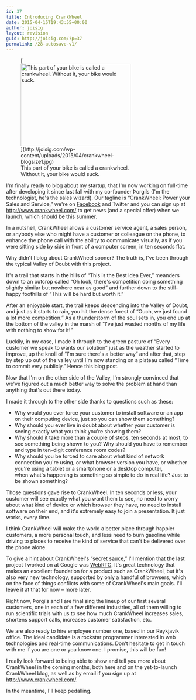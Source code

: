 ```yaml
---
id: 37
title: Introducing CrankWheel
date: 2015-04-15T19:43:55+00:00
author: joisig
layout: revision
guid: http://joisig.com/?p=37
permalink: /28-autosave-v1/
---
```

<figure id="attachment_30" aria-describedby="caption-attachment-30" style="width: 300px" class="wp-caption alignright">[<img class="size-full wp-image-30" src="http://joisig.com/wp-content/uploads/2015/04/crankwheel-blogsize1.jpg" alt="This part of your bike is called a crankwheel. Without it, your bike would suck." width="300" height="225" />](http://joisig.com/wp-content/uploads/2015/04/crankwheel-blogsize1.jpg)<figcaption id="caption-attachment-30" class="wp-caption-text">This part of your bike is called a crankwheel. Without it, your bike would suck.</figcaption></figure>

I'm finally ready to blog about my startup, that I'm now working on full-time after developing it since last fall with my co-founder Þorgils (I'm the technologist, he's the sales wizard). Our tagline is &#8220;CrankWheel: Power your Sales and Service,&#8221; we're on [Facebook](https://www.facebook.com/crankwheel) and Twitter and you can sign up at <http://www.crankwheel.com/> to get news (and a special offer) when we launch, which should be this summer.

In a nutshell, CrankWheel allows a customer service agent, a sales person, or anybody else who might have a customer or colleague on the phone, to enhance the phone call with the ability to communicate visually, as if you were sitting side by side in front of a computer screen, in ten seconds flat.

Why didn't I blog about CrankWheel sooner? The truth is, I've been through the typical Valley of Doubt with this project.

It's a trail that starts in the hills of &#8220;This is the Best Idea Ever,&#8221; meanders down to an outcrop called &#8220;Oh look, there's competition doing something slightly similar but nowhere near as good&#8221; and further down to the still-happy foothills of &#8220;This will be hard but worth it.&#8221;

After an enjoyable start, the trail keeps descending into the Valley of Doubt, and just as it starts to rain, you hit the dense forest of &#8220;Ouch, we just found a lot more competition.&#8221; As a thunderstorm of the soul sets in, you end up at the bottom of the valley in the marsh of &#8220;I've just wasted months of my life with nothing to show for it!&#8221;

Luckily, in my case, I made it through to the green pasture of &#8220;Every customer we speak to wants our solution&#8221; just as the weather started to improve, up the knoll of &#8220;I'm sure there's a better way&#8221; and after that, step by step up out of the valley until I'm now standing on a plateau called &#8220;Time to commit very publicly.&#8221; Hence this blog post.

Now that I'm on the other side of the Valley, I'm strongly convinced that we've figured out a much better way to solve the problem at hand than anything that's out there today.

I made it through to the other side thanks to questions such as these:

  * Why would you ever force your customer to install software or an app on their computing device, just so you can show them something?
  * Why should you ever live in doubt about whether your customer is seeing exactly what you think you're showing them?
  * Why should it take more than a couple of steps, ten seconds at most, to see something being shown to you? Why should you have to remember and type in ten-digit conference room codes?
  * Why should you be forced to care about what kind of network connection you're using, or what browser version you have, or whether you're using a tablet or a smartphone or a desktop computer, when what's happening is something so simple to do in real life? Just to be shown something?

Those questions gave rise to CrankWheel. In ten seconds or less, your customer will see exactly what you want them to see, no need to worry about what kind of device or which browser they have, no need to install software on their end, and it's extremely easy to join a presentation. It just works, every time.

I think CrankWheel will make the world a better place through happier customers, a more personal touch, and less need to burn gasoline while driving to places to receive the kind of service that can't be delivered over the phone alone.

To give a hint about CrankWheel's &#8220;secret sauce,&#8221; I'll mention that the last project I worked on at Google was <a href="http://www.webrtc.org/" target="_blank">WebRTC</a>. It's great technology that makes an excellent foundation for a product such as CrankWheel, but it's also very new technology, supported by only a handful of browsers, which on the face of things conflicts with some of CrankWheel's main goals. I'll leave it at that for now – more later.

Right now, Þorgils and I are finalising the lineup of our first several customers, one in each of a few different industries, all of them willing to run scientific trials with us to see how much CrankWheel increases sales, shortens support calls, increases customer satisfaction, etc.

We are also ready to hire employee number one, based in our Reykjavík office. The ideal candidate is a rockstar programmer interested in web technologies and real-time communications. Don't hesitate to get in touch with me if you are one or you know one. I promise, this will be fun!

I really look forward to being able to show and tell you more about CrankWheel in the coming months, both here and on the yet-to-launch CrankWheel blog, as well as by email if you sign up at <http://www.crankwheel.com/>.

In the meantime, I'll keep pedalling.